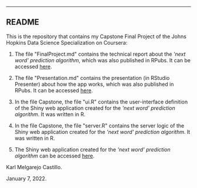 ---
## README

This is the repository that contains my Capstone Final Project of the Johns Hopkins Data Science Specialization on Coursera:

1. The file "FinalProject.md" contains the technical report about the *'next word' prediction algorithm*, which was also published in RPubs. It can be accessed [here](https://rpubs.com/Karl83/853680).

2. The file "Presentation.md" contains the presentation (in RStudio Presenter) about how the app works, which was also published in RPubs. It can be accessed [here](https://rpubs.com/Karl83/853684).

3. In the file Capstone, the file "ui.R" contains the user-interface definition of the Shiny web application created for the *'next word' prediction algorithm*. It was written in R.

4. In the file Capstone, the file "server.R" contains the server logic of the Shiny web application created for the *'next word' prediction algorithm*. It was written in R.

5. The Shiny web application created for the *'next word' prediction algorithm* can be accessed [here](https://karlmc83.shinyapps.io/CapstoneProject/).

Karl Melgarejo Castillo.

January 7, 2022.
